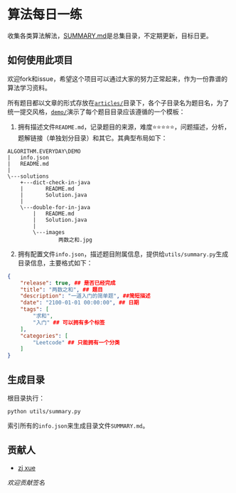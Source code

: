 # 算法每日一练

收集各类算法解法，[SUMMARY.md](./SUMMARY.md)是总集目录，不定期更新，目标日更。

## 如何使用此项目

欢迎fork和issue，希望这个项目可以通过大家的努力正常起来，作为一份靠谱的算法学习资料。

所有题目都以文章的形式存放在[`articles/`](./articles/)目录下，各个子目录名为题目名，为了统一提交风格，[`demo/`](./demo/)演示了每个题目目录应该遵循的一个模板：

1. 拥有描述文件`README.md`，记录题目的来源，难度⭐⭐⭐⭐⭐，问题描述，分析，题解链接（单独划分目录）和其它。其典型布局如下：
```TXT
ALGORITHM.EVERYDAY\DEMO
|   info.json
|   README.md
|
\---solutions
    +---dict-check-in-java
    |       README.md
    |       Solution.java
    |
    \---double-for-in-java
        |   README.md
        |   Solution.java
        |
        \---images
                两数之和.jpg
```
2. 拥有配置文件`info.json`，描述题目附属信息，提供给`utils/summary.py`生成目录信息，主要格式如下：
```json
{
    "release": true, ## 是否已经完成
    "title": "两数之和", ## 题目
    "description": "一道入门的简单题", ##简短描述
    "date": "2100-01-01 00:00:00", ## 日期
    "tags": [ 
        "求和", 
        "入门" ## 可以拥有多个标签
    ],
    "categories": [
        "Leetcode" ## 只能拥有一个分类
    ]
}
```

## 生成目录

根目录执行：

```shell 
python utils/summary.py
```

索引所有的`info.json`来生成目录文件`SUMMARY.md`。

## 贡献人

- [zj xue](https://github.com/bladeXue)

*欢迎贡献签名*
